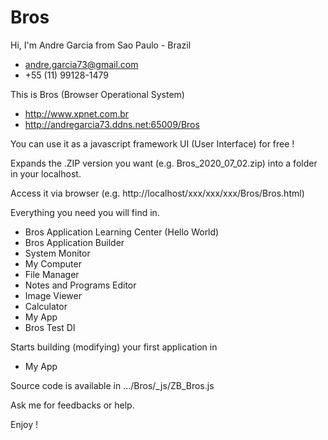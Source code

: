 # Bros

Hi, I'm Andre Garcia from Sao Paulo - Brazil

- andre.garcia73@gmail.com
- +55 (11) 99128-1479

This is Bros (Browser Operational System)

- http://www.xpnet.com.br
- http://andregarcia73.ddns.net:65009/Bros

You can use it as a javascript framework UI (User Interface) for free !

Expands the .ZIP version you want (e.g. Bros_2020_07_02.zip) into a folder in your localhost.

Access it via browser (e.g. http://localhost/xxx/xxx/xxx/Bros/Bros.html)

Everything you need you will find in.

- Bros Application Learning Center (Hello World)
- Bros Application Builder
- System Monitor
- My Computer
- File Manager
- Notes and Programs Editor
- Image Viewer
- Calculator
- My App
- Bros Test DI

Starts building (modifying) your first application in

- My App

Source code is available in .../Bros/_js/ZB_Bros.js

Ask me for feedbacks or help.

Enjoy !
